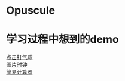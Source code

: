# Opuscule
<h1>学习过程中想到的demo</h1>
<a href="https://htmlpreview.github.io/?https://github.com/cold-code/Opuscule/blob/master/Fly%20balloon/balloon.html">点击打气球</a><br>
<a href="https://htmlpreview.github.io/?https://github.com/cold-code/Opuscule/blob/master/The%20clock/The%20clock%20.html">图片时钟</a><br>
<a href="https://htmlpreview.github.io/?https://github.com/cold-code/Opuscule/blob/master/Simple%20calculator/08j.html">简易计算器</a><br>

